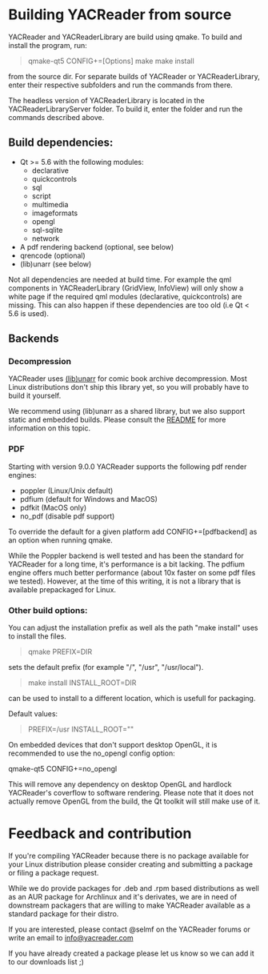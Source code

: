 # Building YACReader from source

YACReader and YACReaderLibrary are build using qmake. To build and install the
program, run:

> qmake-qt5 CONFIG+=[Options]
> make
> make install

from the source dir. For separate builds of YACReader or YACReaderLibrary,
enter their respective subfolders and run the commands from there.

The headless version of YACReaderLibrary is located in the YACReaderLibraryServer
folder. To build it, enter the folder and run the commands described above.


## Build dependencies:

- Qt >= 5.6 with the following modules:
	- declarative
	- quickcontrols
	- sql
	- script
	- multimedia
	- imageformats
	- opengl
	- sql-sqlite
	- network
- A pdf rendering backend (optional, see below)
- qrencode (optional)
- (lib)unarr (see below)

Not all dependencies are needed at build time. For example the qml components in
YACReaderLibrary (GridView, InfoView) will only show a white page if the
required qml modules (declarative, quickcontrols) are missing.
This can also happen if these dependencies are too old (i.e Qt < 5.6 is used).

## Backends

### Decompression

YACReader uses [(lib)unarr](https://github.com/selmf/unarr) for comic book archive
decompression. Most Linux distributions don't ship this library yet, so you will
probably have to build it yourself.

We recommend using (lib)unarr as a shared library, but we also support static
and embedded builds. Please consult the [README](compressed_archive/unarr/README.txt)
for more information on this topic.

### PDF

Starting with version 9.0.0 YACReader supports the following pdf render engines:

- poppler (Linux/Unix default)
- pdfium (default for Windows and MacOS)
- pdfkit (MacOS only)
- no_pdf (disable pdf support)

To override the default for a given platform add CONFIG+=[pdfbackend] as an option
when running qmake.

While the Poppler backend is well tested and has been the standard for YACReader
for a long time, it's performance is a bit lacking. The pdfium engine offers
much better performance (about 10x faster on some pdf files we tested).
However, at the time of this writing, it is not a library that is available
prepackaged for Linux.

### Other build options:

You can adjust the installation prefix as well als the path "make install" uses
to install the files.

>qmake PREFIX=DIR

sets the default prefix (for example "/", "/usr", "/usr/local").

>make install INSTALL_ROOT=DIR

can be used to install to a different location, which is usefull for packaging.

Default values:

>PREFIX=/usr
>INSTALL_ROOT=""

On embedded devices that don't support desktop OpenGL, it is recommended to use
the no_opengl config option:

qmake-qt5 CONFIG+=no_opengl

This will remove any dependency on desktop OpenGL and hardlock YACReader's
coverflow to software rendering. Please note that it does not actually remove
OpenGL from the build, the Qt toolkit will still make use of it.


# Feedback and contribution

If you're compiling YACReader because there is no package available for your
Linux distribution please consider creating and submitting a package or filing a
package request.

While we do provide packages for .deb and .rpm based distributions as well as an
AUR package for Archlinux and it's derivates, we are in need of downstream packagers
that are willing to make YACReader available as a standard package for their distro.

If you are interested, please contact @selmf on the YACReader forums or write
an email to info@yacreader.com

If you have already created a package please let us know so we can add it to
our downloads list ;)
